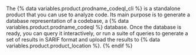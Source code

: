 
The {% data variables.product.prodname_codeql_cli %} is a standalone product that you can use to analyze code. Its main purpose is to generate a database representation of a codebase, a {% data variables.product.prodname_codeql %} database. Once the database is ready, you can query it interactively, or run a suite of queries to generate a set of results in SARIF format and upload the results to {% data variables.product.product_location %}.
{% endif %}
